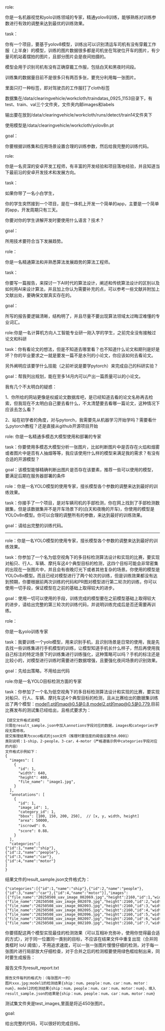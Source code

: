 role:

你是一名机器视觉和yolo训练领域的专家，精通yolov8训练，能够熟练对训练参数进行有效的调整来达到最优的训练效果。

task：

你有一个项目，要基于yolov8模型，训练出可以识别清运车司机有没有穿戴工作服（上半身）的模型，训练的图片数据很多都是司机坐在驾驶位开车的图片，有少量司机站着摆拍的图片，且部分图片会是夜间拍摄的。

模型会用于识别司机有没有正确穿戴工作服，包括白天和黑夜时间段。

训练集的数据量目前不是很多只有两百多张，要充分利用每一张图片。

里面只打一种标签，即对驾驶员的工作服打了cloth标签

数据集在/data/clearingvehicle/workcloth/traindatas_0925_1153目录下，有test、train、val三个文件夹，文件夹内邮images和labels

输出要在放到/data/clearingvehicle/workcloth/runs/detect/train14文件夹下

使用模型是/data/clearingvehicle/workcloth/yolov8n.pt

goal：

你要根据训练集和应用场景设置合理的训练参数，然后给我完整的训练代码。



role:

你是一名资深的安卓开发工程师，有丰富的开发经验和项目落地经验，并且知道当下最前沿的安卓开发技术和发展方向。

task：

如果你带了一名小白学生，

你的学生突然接到一个项目，是在一体机上开发一个简单的app，主要是一个简单的app，开发周期只有三天。

你要对你的学生讲解开发时要使用什么语言？技术？

goal：

所用技术要符合当下发展趋势。





role：

你是一名精通算法和并熟悉算法发展趋势的算法工程师。

task：

你要写一篇报告，来探讨一下AI时代的算法设计，阐述和传统算法设计的区别以及如何用AI来设计算法，并且加上你认为需要补充的点，可以参考一些文献并附加上文献出处，要确保文献真实存在的。

goal：

所写的报告要逻辑清晰，结构明了，并且尽量不要出现算法领域太过晦涩难懂的专业词汇。



role:你是一名计算机方向人工智能专业研一刚入学的学生，之前完全没有接触过论文和科研

task：你有看论文的想法，但是不知道去哪里看？也不知道什么论文和期刊是好是坏？你的毕业要求之一就是要发一篇不是水刊的小论文，你应该如何去看论文。

另外阐明应该要学什么技能（之前听说是要学pytorch）来完成自己的科研实验？

goal：帮我列出规划，能在至多14月内可以产出一篇质量可以的小论文。



我有几个不太明白的疑惑：

1、你所给的网站更像是权威论文数据库吧，是已经知道去看的论文名称再去检索，但我现在不太明白自己要去看什么，不太清楚要去看哪一篇论文，这种情况下应该去怎么看？

2、站在初学者的角度，对与pytorch，我需要先从机器学习开始学吗？需要看什么pytorch教程？还是直接从github开源项目开始



role: 你是一名精通多模态大模型使用和部署的专家

task：你要使用多模态大模型分析一张图片，比如判断图片中是否存在火焰和烟雾或者图片中是否有人抽烟等等，我应该使用什么样的模型来满足我的需求？有没有合适的开源模型？

goal：该模型能够精确判断出图片是否存在该要素，推荐一些可以使用的模型，要满足后期在服务器部署的条件



role：你是一名YOLO模型的使用专家，擅长模型各个参数的调整来达到最好的训练效果。

task：你接手了一个项目，是对车辆司机的手部检测，你在网上找到了手部检测数据集，但是该数据集并不是开车场景下的(白天和夜晚的开车)，你使用的模型是YOLOv8n模型。你可以合理的调整所有的参数，来达到最好的训练效果。

goal：请给出完整的训练代码。

------

role：你是一名YOLO模型的使用专家，擅长模型各个参数的调整来达到最好的训练效果。

task：你参加了一个名为低空视角下的多目标检测算法设计和实现的比赛，要实现对船只、行人、车辆、摩托车这4个典型目标的检测，这四个目标可能会非常密集的出现在一张图片中，并且会有夜晚灯光下或者其他复杂的场景。你使用的模型是YOLOv8x模型。而且已经对模型进行了两个轮次的训练，但是训练效果都没有达到预期，你要根据前两次训练的代码和PR图对模型进行第二轮次的训练，你可以使用一切手段，保证模型在之前的基础上取得较大的进步。

goal：使用一切可以使用的手段，训练完成的模型要在之前模型基础上取得较大的进步，请给出完整的第三轮次的训练代码，并说明训练完成后是否还需要再训练。



role：

你是一名yolo训练专家

task：我要训练一个yolo模型，用来识别手机，且识别场景是日常的使用，我是先去找一些训练集进行手机模型的训练，让模型知道手机长什么样子，然后再使用我自己标注的特定场景下的训练集进行训练强化，这种策略可以吗？手机的标注还是比较小的，对模型进行训练时需要进行数据增强，且要强化夜间场景的识别效果。

goal：先给出策略，不用给出代码















role:你是一名YOLO目标检测方面的专家

task：你参加了一个名为低空视角下的多目标检测算法设计和实现的比赛，要实现对船只、行人、车辆、摩托车这4个典型目标的检测，且从比赛给出的数据集训练出了两个模型：model1.pt的map@0.5是0.8,model2.pt的map@0.5是0.779,目前比赛发布的测试集已经给出，且格式要求为：

```
【提交文件格式说明】
只需在result_sample.json中加入annotions字段对应的数据，images和categories字段无需修改。
提交推理结果为coco格式的json文件（推理时置信度的阈值设置为0.0001）
类别说明：1-ship，2-people，3-car，4-motor（严格遵循示例中categories字段对应的内容）
文件格式示例如下：
{
  "images": [
    {
      "id": 1,
      "width": 640,
      "height": 480,
      "file_name": "image1.jpg",
    }
  ],
  "annotations": [
    {
      "id": 1,
      "image_id": 1,
      "category_id": 1,
      "bbox": [100, 150, 200, 250],  // [x, y, width, height]
      "area": 50000,
      "iscrowd": 0，
      "score": 0.88，
    }
  ],
  "categories":[
{"id":1,"name":"ship"},
{"id":2,"name":"people"},
{"id":3,"name":"car"},
{"id":4,"name":"motor"}
]
}
```

 结果文件的result_sample.json文件格式为：

```
{"categories":[{"id":1,"name":"ship"},{"id":2,"name":"people"},{"id":3,"name":"car"},{"id":4,"name":"motor"}],"images":[{"file_name":"20250508_uav_image_002069.jpg","height":2160,"id":1,"width":3840},{"file_name":"20250508_uav_image_002070.jpg","height":2160,"id":2,"width":3840},{"file_name":"20250508_uav_image_002093.jpg","height":2160,"id":3,"width":3840},{"file_name":"20250508_uav_image_002095.jpg","height":2160,"id":4,"width":3840},{"file_name":"20250508_uav_image_002096.jpg","height":2160,"id":5,"width":3840},{"file_name":"20250508_uav_image_002097.jpg","height":2160,"id":6,"width":3840},{"file_name":"20250508_uav_image_002109.jpg","height":2160,"id":7,"width":3840}……
```

你要搭配这两个模型实现最佳的检测效果（可以互相补充弥补，使用你觉得最合适的方式），对于同一位置同一类别的目标，不应该在结果文件中重复出现（合并同类框时 IoU 阈值），不用追求速度，可以一张一张图片慢慢仔细的检测，对于每一张图片进行局部放大仔细检查，对于合并之后的检测框要使用绿色框绘制出来，同时要生成报告：

报告文件为result_report.txt

```
报告文件每列的格式为：（每张图片一列）
图片xxx.jpg:model1的检测结果{ship：num，people：num，car：num，motor：num}，model2的检测结果{ship：num，people：num，car：num，motor：num}，填入result_sample.json的结果是{ship：num，people：num，car：num，motor：num}
```

测试集文件夹是test_images,里面是将近450张图片。

goal:

给出完整的代码，可以很好的完成目标。
